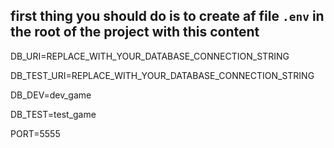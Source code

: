 ## first thing you should do is to create af file `.env` in the root of the project with this content

DB_URI=REPLACE_WITH_YOUR_DATABASE_CONNECTION_STRING

DB_TEST_URI=REPLACE_WITH_YOUR_DATABASE_CONNECTION_STRING

DB_DEV=dev_game

DB_TEST=test_game

PORT=5555
